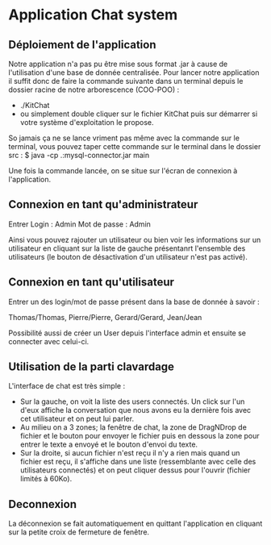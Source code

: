 # Application Chat system

## Déploiement de l'application

Notre application n'a pas pu être mise sous format .jar à cause de l'utilisation d'une base de donnée centralisée.
Pour lancer notre application il suffit donc de faire la commande suivante dans un terminal depuis le dossier racine de notre arborescence (COO-POO) :
* ./KitChat
* ou simplement double cliquer sur le fichier KitChat puis sur démarrer si votre système d'exploitation le propose.

So jamais ça ne se lance vriment pas même avec la commande sur le terminal, vous pouvez taper cette commande sur le terminal dans le dossier src :
$ java -cp .:mysql-connector.jar main

Une fois la commande lancée, on se situe sur l'écran de connexion à l'application.

## Connexion en tant qu'administrateur
Entrer Login : Admin
Mot de passe : Admin

Ainsi vous pouvez rajouter un utilisateur ou bien voir les informations sur un utilisateur en cliquant sur la liste de gauche présentanrt l'ensemble des utilisateurs (le bouton de désactivation d'un utilisateur n'est pas activé).

## Connexion en tant qu'utilisateur
Entrer un des login/mot de passe présent dans la base de donnée à savoir :

Thomas/Thomas,
Pierre/Pierre,
Gerard/Gerard,
Jean/Jean

Possibilité aussi de créer un User depuis l'interface admin et ensuite se connecter avec celui-ci.

## Utilisation de la parti clavardage

L'interface de chat est très simple :
* Sur la gauche, on voit la liste des users connectés. Un click sur l'un d'eux affiche la conversation que nous avons eu la dernière fois avec cet utilisateur et on peut lui parler.
* Au milieu on a 3 zones; la fenêtre de chat, la zone de DragNDrop de fichier et le bouton pour envoyer le fichier puis en dessous la zone pour entrer le texte a envoyé et le bouton d'envoi du texte.
* Sur la droite, si aucun fichier n'est reçu il n'y a rien mais quand un fichier est reçu, il s'affiche dans une liste (ressemblante avec celle des utilisateurs connectés) et on peut cliquer dessus pour l'ouvrir (fichier limités à 60Ko).

## Deconnexion

La déconnexion se fait automatiquement en quittant l'application en cliquant sur la petite croix de fermeture de fenêtre.
